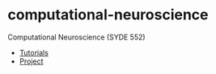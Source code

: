 # computational-neuroscience

Computational Neuroscience (SYDE 552)

- [Tutorials](./tutorials/README.md)
- [Project](./project/README.md)

